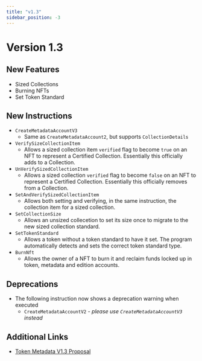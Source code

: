 ```yaml
---
title: "v1.3"
sidebar_position: -3
---
```


# Version 1.3

## New Features

- Sized Collections
- Burning NFTs
- Set Token Standard

## New Instructions

- `CreateMetadataAccountV3`
  - Same as `CreateMetadataAccount2`, but supports `CollectionDetails`
- `VerifySizeCollectionItem`
  - Allows a sized collection item `verified` flag to become `true` on an NFT to represent a Certified Collection. Essentially this officially adds to a Collection.
- `UnVerifySizedCollectionItem`
  - Allows a sized collection `verified` flag to become `false` on an NFT to represent a Certified Collection. Essentially this officially removes from a Collection.
- `SetAndVerifySizedCollectionItem`
  - Allows both setting and verifying, in the same instruction, the collection item for a sized collection.
- `SetCollectionSize`
  - Allows an unsized collecetion to set its size once to migrate to the new sized collection standard.
- `SetTokenStandard`
  - Allows a token without a token standard to have it set. The program automatically detects and sets the correct token standard type.
- `BurnNft`
  - Allows the owner of a NFT to burn it and reclaim funds locked up in token, metadata and edition accounts.


## Deprecations

- The following instruction now shows a deprecation warning when executed
  - `CreateMetadataAccountV2` - _please use `CreateMetadataAccountV3` instead_

## Additional Links

- [Token Metadata V1.3 Proposal](https://github.com/metaplex-foundation/metaplex-program-library/discussions/444)
